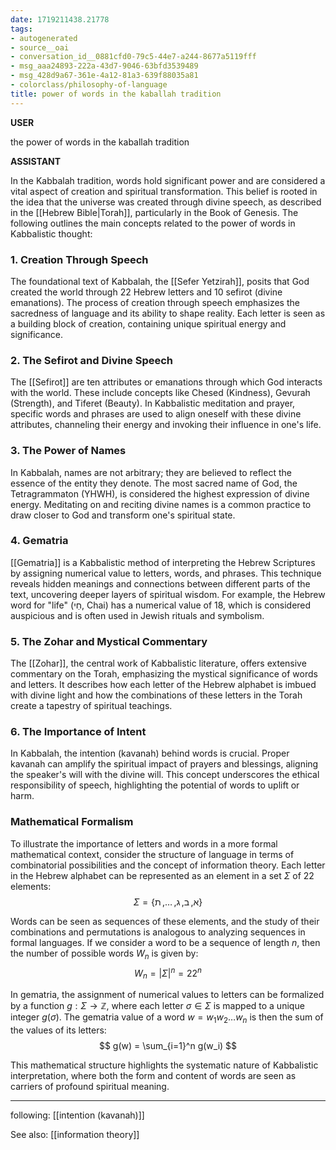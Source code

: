 ```yaml
---
date: 1719211438.21778
tags:
- autogenerated
- source__oai
- conversation_id__0881cfd0-79c5-44e7-a244-8677a5119fff
- msg_aaa24893-222a-43d7-9046-63bfd3539489
- msg_428d9a67-361e-4a12-81a3-639f88035a81
- colorclass/philosophy-of-language
title: power of words in the kaballah tradition
---
```


**USER**

the power of words in the kaballah tradition


**ASSISTANT**

In the Kabbalah tradition, words hold significant power and are considered a vital aspect of creation and spiritual transformation. This belief is rooted in the idea that the universe was created through divine speech, as described in the [[Hebrew Bible|Torah]], particularly in the Book of Genesis. The following outlines the main concepts related to the power of words in Kabbalistic thought:

### 1. **Creation Through Speech**
The foundational text of Kabbalah, the [[Sefer Yetzirah]], posits that God created the world through 22 Hebrew letters and 10 sefirot (divine emanations). The process of creation through speech emphasizes the sacredness of language and its ability to shape reality. Each letter is seen as a building block of creation, containing unique spiritual energy and significance.

### 2. **The Sefirot and Divine Speech**
The [[Sefirot]] are ten attributes or emanations through which God interacts with the world. These include concepts like Chesed (Kindness), Gevurah (Strength), and Tiferet (Beauty). In Kabbalistic meditation and prayer, specific words and phrases are used to align oneself with these divine attributes, channeling their energy and invoking their influence in one's life.

### 3. **The Power of Names**
In Kabbalah, names are not arbitrary; they are believed to reflect the essence of the entity they denote. The most sacred name of God, the Tetragrammaton (YHWH), is considered the highest expression of divine energy. Meditating on and reciting divine names is a common practice to draw closer to God and transform one's spiritual state.

### 4. **Gematria**
[[Gematria]] is a Kabbalistic method of interpreting the Hebrew Scriptures by assigning numerical value to letters, words, and phrases. This technique reveals hidden meanings and connections between different parts of the text, uncovering deeper layers of spiritual wisdom. For example, the Hebrew word for "life" (חַי, Chai) has a numerical value of 18, which is considered auspicious and is often used in Jewish rituals and symbolism.

### 5. **The Zohar and Mystical Commentary**
The [[Zohar]], the central work of Kabbalistic literature, offers extensive commentary on the Torah, emphasizing the mystical significance of words and letters. It describes how each letter of the Hebrew alphabet is imbued with divine light and how the combinations of these letters in the Torah create a tapestry of spiritual teachings.

### 6. **The Importance of Intent**
In Kabbalah, the intention (kavanah) behind words is crucial. Proper kavanah can amplify the spiritual impact of prayers and blessings, aligning the speaker's will with the divine will. This concept underscores the ethical responsibility of speech, highlighting the potential of words to uplift or harm.

### Mathematical Formalism
To illustrate the importance of letters and words in a more formal mathematical context, consider the structure of language in terms of combinatorial possibilities and the concept of information theory. Each letter in the Hebrew alphabet can be represented as an element in a set $\Sigma$ of 22 elements:
$$ \Sigma = \{\text{א}, \text{ב}, \text{ג}, \ldots, \text{ת}\} $$

Words can be seen as sequences of these elements, and the study of their combinations and permutations is analogous to analyzing sequences in formal languages. If we consider a word to be a sequence of length $n$, then the number of possible words $W_n$ is given by:
$$ W_n = |\Sigma|^n = 22^n $$

In gematria, the assignment of numerical values to letters can be formalized by a function $g: \Sigma \to \mathbb{Z}$, where each letter $\sigma \in \Sigma$ is mapped to a unique integer $g(\sigma)$. The gematria value of a word $w = w_1 w_2 \ldots w_n$ is then the sum of the values of its letters:
$$ g(w) = \sum_{i=1}^n g(w_i) $$

This mathematical structure highlights the systematic nature of Kabbalistic interpretation, where both the form and content of words are seen as carriers of profound spiritual meaning.


---


following: [[intention (kavanah)]]

See also: [[information theory]]